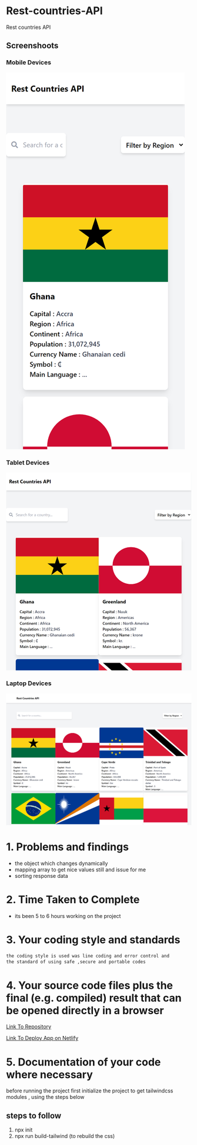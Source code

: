 # Rest-countries-API
Rest countries API

## Screenshoots
### Mobile Devices
![Mobile Devices](https://github.com/PrinceNiyonshuti/Rest-countries-API/blob/main/screenshoots/mobile-1.png)
### Tablet Devices
![Tablet Devices](https://github.com/PrinceNiyonshuti/Rest-countries-API/blob/main/screenshoots/tablet-1.png)
### Laptop Devices
![Laptop Devices](https://github.com/PrinceNiyonshuti/Rest-countries-API/blob/main/screenshoots/laptop-desktop-1.png)

# 1. Problems and findings
- the object which changes dynamically 
- mapping array to get nice values still and issue for me 
- sorting response data 

# 2. Time Taken to Complete
 - its been 5 to 6 hours working on the project

# 3. Your coding style and standards
    the coding style is used was line coding and error control and 
    the standard of using safe ,secure and portable codes

# 4. Your source code files plus the final (e.g. compiled) result that can be opened directly in a browser

[Link To Repository](https://github.com/PrinceNiyonshuti/Rest-countries-API)

[Link To Deploy App on Netlify](https://zatec-countries.netlify.app/)

# 5. Documentation of your code where necessary

before running the project first initialize the project to get tailwindcss modules , using the steps below
 ## steps to follow 
 1. npx init 
 2. npx run build-tailwind (to rebuild the css)
